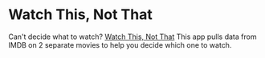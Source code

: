 # Watch This, Not That
Can't decide what to watch? [Watch This, Not That](https://nleake.github.io/movie-fight/) 
This app pulls data from IMDB on 2 separate movies to help you decide which one to watch.
